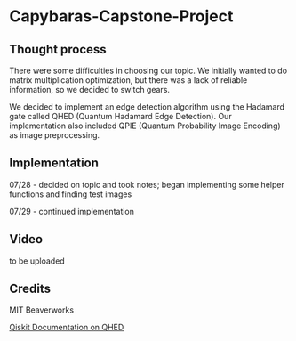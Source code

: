 # Capybaras-Capstone-Project

## Thought process
There were some difficulties in choosing our topic. We initially wanted to do matrix multiplication optimization, but there was a lack of reliable information, so we decided to switch gears.

We decided to implement an edge detection algorithm using the Hadamard gate called QHED (Quantum Hadamard Edge Detection). Our implementation also included QPIE (Quantum Probability Image Encoding) as image preprocessing.  

## Implementation

07/28 - decided on topic and took notes; began implementing some helper functions and finding test images

07/29 - continued implementation

## Video
to be uploaded

## Credits
MIT Beaverworks

[Qiskit Documentation on QHED](https://qiskit.org/textbook/ch-applications/quantum-edge-detection.html)